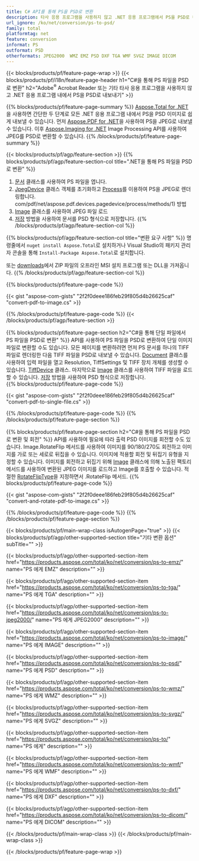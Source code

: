 ```yaml
---
title: C# API를 통해 PS을 PSD로 변환
description: 타사 응용 프로그램을 사용하지 않고 .NET 응용 프로그램에서 PS을 PSD로 내보내기
url_ignore: /ko/net/conversion/ps-to-psd/
family: total
platformtag: net
feature: conversion
informat: PS
outformat: PSD
otherformats: JPEG2000  WMZ EMZ PSD DXF TGA WMF SVGZ IMAGE DICOM
---
```

{{< blocks/products/pf/feature-page-wrap >}}
{{< blocks/products/pf/i18n/feature-page-header h1="C#을 통해 PS 파일을 PSD로 변환" h2="Adobe<sup>&reg;</sup> Acrobat Reader 또는 기타 타사 응용 프로그램을 사용하지 않고 .NET 응용 프로그램 내에서 PS을 PSD로 내보내기" >}}

{{% blocks/products/pf/feature-page-summary %}}
[Aspose.Total for .NET](https://products.aspose.com/total/net/)을 사용하면 간단한 두 단계로 모든 .NET 응용 프로그램 내에서 PS을 PSD 이미지로 쉽게 내보낼 수 있습니다. 먼저 [Aspose.PDF for .NET](https://products.aspose.com/pdf/net/)을 사용하여 PS을 JPEG로 내보낼 수 있습니다. 이후 [Aspose.Imaging for .NET](https://products.aspose.com/imaging/net/) Image Processing API를 사용하여 JPEG를 PSD로 변환할 수 있습니다.
{{% /blocks/products/pf/feature-page-summary  %}}

{{< blocks/products/pf/agp/feature-section >}}
{{% blocks/products/pf/agp/feature-section-col title=".NET을 통해 PS 파일을 PSD로 변환" %}}
1. [문서](https://reference.aspose.com/pdf/net/aspose.pdf/document) 클래스를 사용하여 PS 파일을 엽니다.
2. [JpegDevice](https://reference.aspose.com/pdf/net/aspose.pdf.devices/jpegdevice) 클래스 객체를 초기화하고 [Process](https://apireference.aspose)를 이용하여 PS을 JPEG로 렌더링합니다. com/pdf/net/aspose.pdf.devices.pagedevice/process/methods/1) 방법
3. [Image](https://reference.aspose.com/imaging/net/aspose.imaging/image) 클래스를 사용하여 JPEG 파일 로드
4. [저장](https://reference.aspose.com/imaging/net/aspose.imaging.image/save/methods/4) 방법을 사용하여 문서를 PSD 형식으로 저장합니다.
{{% /blocks/products/pf/agp/feature-section-col %}}

{{% blocks/products/pf/agp/feature-section-col title="변환 요구 사항" %}}
명령줄에서 ```nuget install Aspose.Total```로 설치하거나 Visual Studio의 패키지 관리자 콘솔을 통해 ```Install-Package Aspose.Total```로 설치합니다.

또는 [downloads](https://downloads.aspose.com/total/net)에서 ZIP 파일의 오프라인 MSI 설치 프로그램 또는 DLL을 가져옵니다.
{{% /blocks/products/pf/agp/feature-section-col %}}

{{% blocks/products/pf/feature-page-code %}}

{{< gist "aspose-com-gists" "2f2f0deee186feb29f805d4b26625caf" "convert-pdf-to-image.cs" >}}


{{% /blocks/products/pf/feature-page-code %}}
{{< /blocks/products/pf/agp/feature-section >}}

{{% blocks/products/pf/feature-page-section  h2="C#을 통해 단일 파일에서 PS 파일을 PSD로 변환" %}}
API를 사용하여 PS 파일을 PSD로 변환하여 단일 이미지 파일로 변환할 수도 있습니다. 모든 페이지를 변환하려면 먼저 PS 문서를 하나의 TIFF 파일로 렌더링한 다음 TIFF 파일을 PSD로 내보낼 수 있습니다. [Document](https://reference.aspose.com/pdf/net/aspose.pdf/document) 클래스를 사용하여 입력 파일을 열고 Resolution, TiffSettings 및 TIFF 장치 개체를 생성할 수 있습니다. [TiffDevice](https://reference.aspose.com/pdf/net/aspose.pdf.devices/tiffdevice) 클래스. 마지막으로 [Image](https://reference.aspose.com/imaging/net/aspose.imaging/image) 클래스를 사용하여 TIFF 파일을 로드할 수 있습니다.
[저장](https://reference.aspose.com/imaging/net/aspose.imaging.image/save/methods/4) 방법을 사용하여 PSD 형식으로 저장합니다.  
{{% blocks/products/pf/feature-page-code %}}

{{< gist "aspose-com-gists" "2f2f0deee186feb29f805d4b26625caf" "convert-pdf-to-single-file.cs" >}}

{{% /blocks/products/pf/feature-page-code  %}}
{{% /blocks/products/pf/feature-page-section %}}

{{% blocks/products/pf/feature-page-section  h2="C#을 통해 PS 파일을 PSD로 변환 및 회전" %}}
API를 사용하여 필요에 따라 출력 PSD 이미지를 회전할 수도 있습니다. Image.RotateFlip 메서드를 사용하여 이미지를 90/180/270도 회전하고 이미지를 가로 또는 세로로 뒤집을 수 있습니다. 이미지에 적용할 회전 및 뒤집기 유형을 지정할 수 있습니다. 이미지를 회전하고 뒤집기 위해 [Image](https://reference.aspose.com/imaging/net/aspose.imaging/image) 클래스에 의해 노출된 팩토리 메서드를 사용하여 변환된 JPEG 이미지를 로드하고 Image를 호출할 수 있습니다. 적절한 [RotateFlipType](https://reference.aspose.com/imaging/net/aspose.imaging/rotatefliptype)을 지정하면서 .RotateFlip 메서드. 
{{% blocks/products/pf/feature-page-code %}}

{{< gist "aspose-com-gists" "2f2f0deee186feb29f805d4b26625caf" "convert-and-rotate-pdf-to-image.cs" >}}

{{% /blocks/products/pf/feature-page-code  %}}
{{% /blocks/products/pf/feature-page-section %}}

{{< blocks/products/pf/main-wrap-class isAutogenPage="true" >}}
{{< blocks/products/pf/agp/other-supported-section title="기타 변환 옵션" subTitle="" >}}

{{< blocks/products/pf/agp/other-supported-section-item href="https://products.aspose.com/total/ko/net/conversion/ps-to-emz/" name="PS 에게 EMZ" description="" >}}

{{< blocks/products/pf/agp/other-supported-section-item href="https://products.aspose.com/total/ko/net/conversion/ps-to-tga/" name="PS 에게 TGA" description="" >}}

{{< blocks/products/pf/agp/other-supported-section-item href="https://products.aspose.com/total/ko/net/conversion/ps-to-jpeg2000/" name="PS 에게 JPEG2000" description="" >}}

{{< blocks/products/pf/agp/other-supported-section-item href="https://products.aspose.com/total/ko/net/conversion/ps-to-image/" name="PS 에게 IMAGE" description="" >}}

{{< blocks/products/pf/agp/other-supported-section-item href="https://products.aspose.com/total/ko/net/conversion/ps-to-psd/" name="PS 에게 PSD" description="" >}}

{{< blocks/products/pf/agp/other-supported-section-item href="https://products.aspose.com/total/ko/net/conversion/ps-to-wmz/" name="PS 에게 WMZ" description="" >}}

{{< blocks/products/pf/agp/other-supported-section-item href="https://products.aspose.com/total/ko/net/conversion/ps-to-svgz/" name="PS 에게 SVGZ" description="" >}}

{{< blocks/products/pf/agp/other-supported-section-item href="https://products.aspose.com/total/ko/net/conversion/ps-to/" name="PS 에게" description="" >}}

{{< blocks/products/pf/agp/other-supported-section-item href="https://products.aspose.com/total/ko/net/conversion/ps-to-wmf/" name="PS 에게 WMF" description="" >}}

{{< blocks/products/pf/agp/other-supported-section-item href="https://products.aspose.com/total/ko/net/conversion/ps-to-dxf/" name="PS 에게 DXF" description="" >}}

{{< blocks/products/pf/agp/other-supported-section-item href="https://products.aspose.com/total/ko/net/conversion/ps-to-dicom/" name="PS 에게 DICOM" description="" >}}


{{< /blocks/products/pf/main-wrap-class >}}
{{< /blocks/products/pf/main-wrap-class >}}

{{< /blocks/products/pf/feature-page-wrap >}}